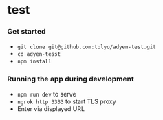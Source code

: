 # test

### Get started

* `git clone git@github.com:tolyo/adyen-test.git`
* `cd adyen-tesst`
* `npm install`

### Running the app during development

* `npm run dev` to serve 
* `ngrok http 3333` to start TLS proxy
* Enter via displayed URL